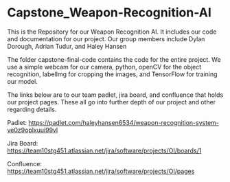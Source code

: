 # Capstone_Weapon-Recognition-AI
This is the Repository for our Weapon Recognition AI. It includes our code and documentation for our project. Our group members include Dylan Dorough, Adrian Tudur, and Haley Hansen

The folder capstone-final-code contains the code for the entire project. We use a simple webcam for our camera, python, openCV for the object recognition, labelImg for cropping the images, and TensorFlow for training our model. 

The links below are to our team padlet, jira board, and confluence that holds our project pages. These all go into further depth of our project and other regarding details. 

Padlet: https://padlet.com/haleyhansen6534/weapon-recognition-system-ve0z9oplxuui99vl

Jira Board: https://team10stg451.atlassian.net/jira/software/projects/OI/boards/1

Confluence: https://team10stg451.atlassian.net/jira/software/projects/OI/pages

